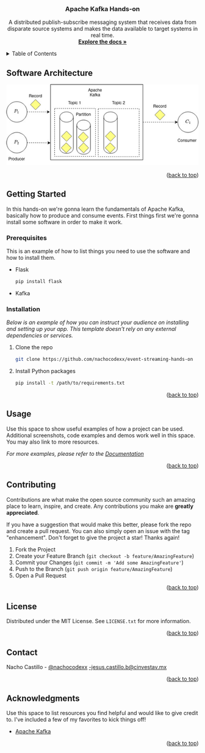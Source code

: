 <div id="top"></div>

<!-- PROJECT LOGO -->
<br />
<div align="center">

  <h3 align="center">Apache Kafka  Hands-on</h3>

  <p align="center">A distributed publish-subscribe messaging system that receives data from disparate source systems and makes the data available to target systems in real time.
    <br />
    <a href="https://kafka.apache.org/documentation/"><strong>Explore the docs »</strong></a>
    <br />
</div>



<!-- TABLE OF CONTENTS -->
<details>
  <summary>Table of Contents</summary>
  <ol>
    <li>
      <a href="#getting-started">Getting Started</a>
      <ul>
        <li><a href="#prerequisites">Prerequisites</a></li>
        <li><a href="#installation">Installation</a></li>
      </ul>
    </li>
    <li><a href="#usage">Usage</a></li>
    <li><a href="#contributing">Contributing</a></li>
    <li><a href="#license">License</a></li>
    <li><a href="#contact">Contact</a></li>
    <li><a href="#acknowledgments">Acknowledgments</a></li>
  </ol>
</details>



<!-- ABOUT THE PROJECT -->
## Software Architecture

<div align="center">
	<a href="#">
	<img src="imgs/archi.jpg" alt="architecture">
	</a>
</div>



<p align="right">(<a href="#top">back to top</a>)</p>

<!-- GETTING STARTED -->
## Getting Started

In this hands-on we're gonna learn the fundamentals of Apache Kafka, basically how to produce and consume events. First things first we're gonna install some software in order to make it work.


### Prerequisites

This is an example of how to list things you need to use the software and how to install them.
* Flask
  ```sh
  pip install flask
  ```
* Kafka 

### Installation

_Below is an example of how you can instruct your audience on installing and setting up your app. This template doesn't rely on any external dependencies or services._

1. Clone the repo
   ```sh
   git clone https://github.com/nachocodexx/event-streaming-hands-on
   ```
2. Install Python packages
   ```sh
   pip install -t /path/to/requirements.txt
   ```

<p align="right">(<a href="#top">back to top</a>)</p>



<!-- USAGE EXAMPLES -->
## Usage

Use this space to show useful examples of how a project can be used. Additional screenshots, code examples and demos work well in this space. You may also link to more resources.

_For more examples, please refer to the [Documentation](https://example.com)_

<p align="right">(<a href="#top">back to top</a>)</p>



<!-- CONTRIBUTING -->
## Contributing

Contributions are what make the open source community such an amazing place to learn, inspire, and create. Any contributions you make are **greatly appreciated**.

If you have a suggestion that would make this better, please fork the repo and create a pull request. You can also simply open an issue with the tag "enhancement".
Don't forget to give the project a star! Thanks again!

1. Fork the Project
2. Create your Feature Branch (`git checkout -b feature/AmazingFeature`)
3. Commit your Changes (`git commit -m 'Add some AmazingFeature'`)
4. Push to the Branch (`git push origin feature/AmazingFeature`)
5. Open a Pull Request

<p align="right">(<a href="#top">back to top</a>)</p>



<!-- LICENSE -->
## License

Distributed under the MIT License. See `LICENSE.txt` for more information.

<p align="right">(<a href="#top">back to top</a>)</p>



<!-- CONTACT -->
## Contact

Nacho Castillo - [@nachocodexx](https://nachocodexx.github.io/) -jesus.castillo.b@cinvestav.mx

<p align="right">(<a href="#top">back to top</a>)</p>



<!-- ACKNOWLEDGMENTS -->
## Acknowledgments

Use this space to list resources you find helpful and would like to give credit to. I've included a few of my favorites to kick things off!

* [Apache Kafka](https://www.confluent.io/)

<p align="right">(<a href="#top">back to top</a>)</p>




